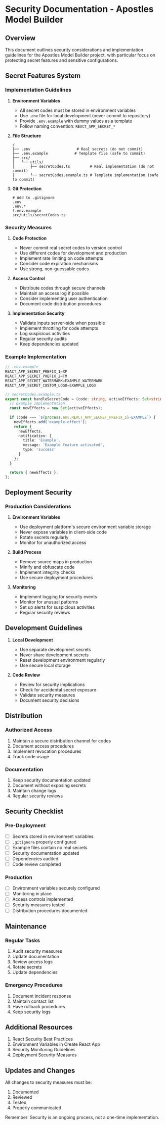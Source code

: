 # Security Documentation - Apostles Model Builder

## Overview
This document outlines security considerations and implementation guidelines for the Apostles Model Builder project, with particular focus on protecting secret features and sensitive configurations.

## Secret Features System

### Implementation Guidelines
1. **Environment Variables**
   - All secret codes must be stored in environment variables
   - Use `.env` file for local development (never commit to repository)
   - Provide `.env.example` with dummy values as a template
   - Follow naming convention: `REACT_APP_SECRET_*`

2. **File Structure**
   ```
   /
   ├── .env                     # Real secrets (do not commit)
   ├── .env.example            # Template file (safe to commit)
   ├── src/
   │   └── utils/
   │       ├── secretCodes.ts         # Real implementation (do not commit)
   │       └── secretCodes.example.ts # Template implementation (safe to commit)
   ```

3. **Git Protection**
   ```gitignore
   # Add to .gitignore
   .env
   .env.*
   !.env.example
   src/utils/secretCodes.ts
   ```

### Security Measures

1. **Code Protection**
   - Never commit real secret codes to version control
   - Use different codes for development and production
   - Implement rate limiting on code attempts
   - Consider code expiration mechanisms
   - Use strong, non-guessable codes

2. **Access Control**
   - Distribute codes through secure channels
   - Maintain an access log if possible
   - Consider implementing user authentication
   - Document code distribution procedures

3. **Implementation Security**
   - Validate inputs server-side when possible
   - Implement throttling for code attempts
   - Log suspicious activities
   - Regular security audits
   - Keep dependencies updated

### Example Implementation

```typescript
// .env.example
REACT_APP_SECRET_PREFIX_1=XP
REACT_APP_SECRET_PREFIX_2=TM
REACT_APP_SECRET_WATERMARK=EXAMPLE_WATERMARK
REACT_APP_SECRET_CUSTOM_LOGO=EXAMPLE_LOGO

// secretCodes.example.ts
export const handleSecretCode = (code: string, activeEffects: Set<string>) => {
  // Example implementation
  const newEffects = new Set(activeEffects);
  
  if (code === `${process.env.REACT_APP_SECRET_PREFIX_1}-EXAMPLE`) {
    newEffects.add('example-effect');
    return {
      newEffects,
      notification: {
        title: 'Example',
        message: 'Example feature activated',
        type: 'success'
      }
    };
  }

  return { newEffects };
};
```

## Deployment Security

### Production Considerations
1. **Environment Variables**
   - Use deployment platform's secure environment variable storage
   - Never expose variables in client-side code
   - Rotate secrets regularly
   - Monitor for unauthorized access

2. **Build Process**
   - Remove source maps in production
   - Minify and obfuscate code
   - Implement integrity checks
   - Use secure deployment procedures

3. **Monitoring**
   - Implement logging for security events
   - Monitor for unusual patterns
   - Set up alerts for suspicious activities
   - Regular security reviews

## Development Guidelines

1. **Local Development**
   - Use separate development secrets
   - Never share development secrets
   - Reset development environment regularly
   - Use secure local storage

2. **Code Review**
   - Review for security implications
   - Check for accidental secret exposure
   - Validate security measures
   - Document security decisions

## Distribution

### Authorized Access
1. Maintain a secure distribution channel for codes
2. Document access procedures
3. Implement revocation procedures
4. Track code usage

### Documentation
1. Keep security documentation updated
2. Document without exposing secrets
3. Maintain change logs
4. Regular security reviews

## Security Checklist

### Pre-Deployment
- [ ] Secrets stored in environment variables
- [ ] `.gitignore` properly configured
- [ ] Example files contain no real secrets
- [ ] Security documentation updated
- [ ] Dependencies audited
- [ ] Code review completed

### Production
- [ ] Environment variables securely configured
- [ ] Monitoring in place
- [ ] Access controls implemented
- [ ] Security measures tested
- [ ] Distribution procedures documented

## Maintenance

### Regular Tasks
1. Audit security measures
2. Update documentation
3. Review access logs
4. Rotate secrets
5. Update dependencies

### Emergency Procedures
1. Document incident response
2. Maintain contact list
3. Have rollback procedures
4. Keep security logs

## Additional Resources
1. React Security Best Practices
2. Environment Variables in Create React App
3. Security Monitoring Guidelines
4. Deployment Security Measures

## Updates and Changes
All changes to security measures must be:
1. Documented
2. Reviewed
3. Tested
4. Properly communicated

Remember: Security is an ongoing process, not a one-time implementation.